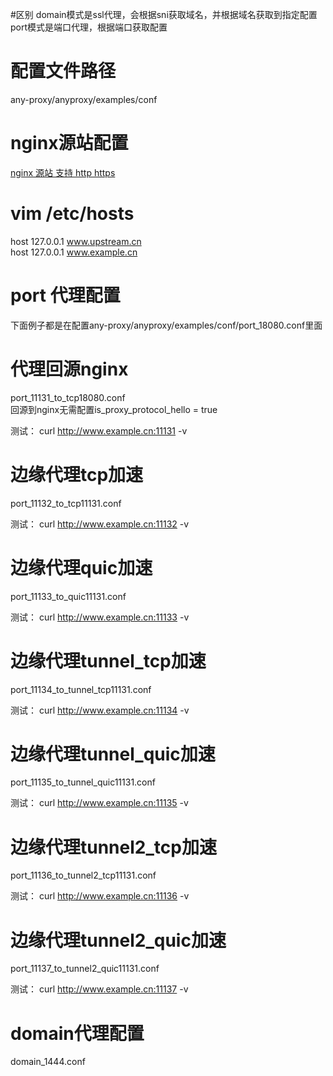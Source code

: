#区别
domain模式是ssl代理，会根据sni获取域名，并根据域名获取到指定配置  
port模式是端口代理，根据端口获取配置

# 配置文件路径
any-proxy/anyproxy/examples/conf  

# nginx源站配置
[nginx 源站 支持 http https](https://github.com/yefy/any-proxy/wiki/nginx-%E6%BA%90%E7%AB%99-%E6%94%AF%E6%8C%81-http-https)

# vim /etc/hosts
host 127.0.0.1 www.upstream.cn  
host 127.0.0.1 www.example.cn  

# port 代理配置
下面例子都是在配置any-proxy/anyproxy/examples/conf/port_18080.conf里面
# 代理回源nginx
port_11131_to_tcp18080.conf  
回源到nginx无需配置is_proxy_protocol_hello = true

测试：
curl http://www.example.cn:11131 -v

# 边缘代理tcp加速
port_11132_to_tcp11131.conf

测试：
curl http://www.example.cn:11132 -v

# 边缘代理quic加速
port_11133_to_quic11131.conf

测试：
curl http://www.example.cn:11133 -v

# 边缘代理tunnel_tcp加速
port_11134_to_tunnel_tcp11131.conf

测试：
curl http://www.example.cn:11134 -v

# 边缘代理tunnel_quic加速
port_11135_to_tunnel_quic11131.conf

测试：
curl http://www.example.cn:11135 -v

# 边缘代理tunnel2_tcp加速
port_11136_to_tunnel2_tcp11131.conf

测试：
curl http://www.example.cn:11136 -v

# 边缘代理tunnel2_quic加速
port_11137_to_tunnel2_quic11131.conf

测试：
curl http://www.example.cn:11137 -v

# domain代理配置
domain_1444.conf  
